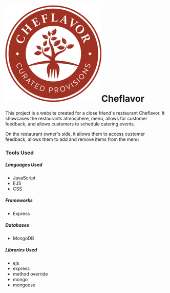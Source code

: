 <h1><img src="./public/images/logo.png">Cheflavor</h1>

<p>This project is a website created for a close friend's restaurant Cheflavor.
It showcases the restaurants atmosphere, menu, allows for customer feedback, and allows customers to schedule catering events.

On the restaurant owner's side, it allows them to access customer feedback, allows them to add and remove items from the menu
</p>

<h3>Tools Used</h3>

<h5>Languages Used</h5>
<ul>
    <li>JavaScript</li>
    <li>EJS</li>
    <li>CSS</li>
</ul>

<h5>Frameworks</h5>
<ul>
    <li>Express</li>
</ul>

<h5>Databases</h5>
<ul>
    <li>MongoDB</li>
</ul>

<h5>Libraries Used</h5>
<ul>
    <li>ejs</li>
    <li>express</li>
    <li>method override</li>
    <li>mongo</li>
    <li>mongoose</li>
</ul>
